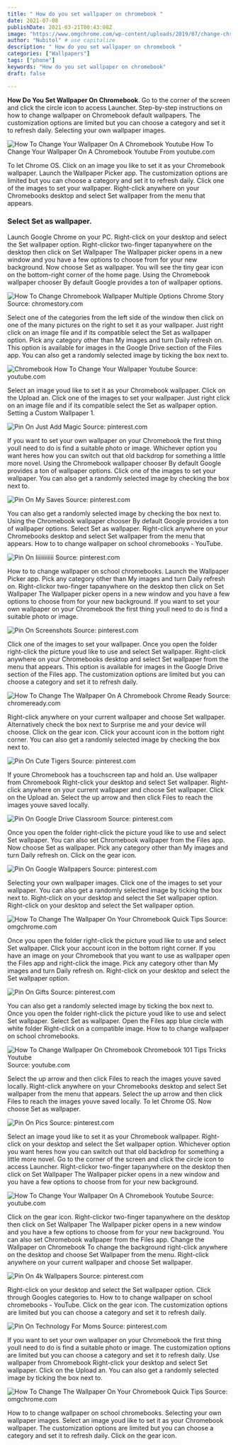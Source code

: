```yaml
---
title: " How do you set wallpaper on chromebook "
date: 2021-07-08
publishDate: 2021-03-21T00:43:08Z
image: "https://www.omgchrome.com/wp-content/uploads/2019/07/change-chromebook-wallpaper.jpg"
author: "Nubitol" # use capitalize
description: " How do you set wallpaper on chromebook "
categories: ["Wallpapers"]
tags: ["phone"]
keywords: "How do you set wallpaper on chromebook"
draft: false

---
```



**How Do You Set Wallpaper On Chromebook**. Go to the corner of the screen and click the circle icon to access Launcher. Step-by-step instructions on how to change wallpaper on Chromebook default wallpapers. The customization options are limited but you can choose a category and set it to refresh daily. Selecting your own wallpaper images.

![How To Change Your Wallpaper On A Chromebook Youtube](https://i.ytimg.com/vi/xilfS3yYmyk/maxresdefault.jpg "How To Change Your Wallpaper On A Chromebook Youtube")
How To Change Your Wallpaper On A Chromebook Youtube From youtube.com


To let Chrome OS. Click on an image you like to set it as your Chromebook wallpaper. Launch the Wallpaper Picker app. The customization options are limited but you can choose a category and set it to refresh daily. Click one of the images to set your wallpaper. Right-click anywhere on your Chromebooks desktop and select Set wallpaper from the menu that appears.

### Select Set as wallpaper.

Launch Google Chrome on your PC. Right-click on your desktop and select the Set wallpaper option. Right-clickor two-finger tapanywhere on the desktop then click on Set Wallpaper The Wallpaper picker opens in a new window and you have a few options to choose from for your new background. Now choose Set as wallpaper. You will see the tiny gear icon on the bottom-right corner of the home page. Using the Chromebook wallpaper chooser By default Google provides a ton of wallpaper options.


![How To Change Chromebook Wallpaper Multiple Options Chrome Story](https://i0.wp.com/www.chromestory.com/wp-content/uploads/2019/11/chromebook-auto-wallpaper-2.png?fit=1199%2C889&amp;ssl=1 "How To Change Chromebook Wallpaper Multiple Options Chrome Story")
Source: chromestory.com

Select one of the categories from the left side of the window then click on one of the many pictures on the right to set it as your wallpaper. Just right click on an image file and if its compatible select the Set as wallpaper option. Pick any category other than My images and turn Daily refresh on. This option is available for images in the Google Drive section of the Files app. You can also get a randomly selected image by ticking the box next to.

![Chromebook How To Change Your Wallpaper Youtube](https://i.ytimg.com/vi/pZwZuJv-JGg/maxresdefault.jpg "Chromebook How To Change Your Wallpaper Youtube")
Source: youtube.com

Select an image youd like to set it as your Chromebook wallpaper. Click on the Upload an. Click one of the images to set your wallpaper. Just right click on an image file and if its compatible select the Set as wallpaper option. Setting a Custom Wallpaper 1.

![Pin On Just Add Magic](https://i.pinimg.com/originals/ad/a7/85/ada785be7476945a2f15f12ab4660d83.png "Pin On Just Add Magic")
Source: pinterest.com

If you want to set your own wallpaper on your Chromebook the first thing youll need to do is find a suitable photo or image. Whichever option you want heres how you can switch out that old backdrop for something a little more novel. Using the Chromebook wallpaper chooser By default Google provides a ton of wallpaper options. Click one of the images to set your wallpaper. You can also get a randomly selected image by checking the box next to.

![Pin On My Saves](https://i.pinimg.com/originals/79/a5/78/79a57859276fc34ff85115a7cd7ebeb5.jpg "Pin On My Saves")
Source: pinterest.com

You can also get a randomly selected image by checking the box next to. Using the Chromebook wallpaper chooser By default Google provides a ton of wallpaper options. Select Set as wallpaper. Right-click anywhere on your Chromebooks desktop and select Set wallpaper from the menu that appears. How to to change wallpaper on school chromebooks - YouTube.

![Pin On Iiiiiiiiiiii](https://i.pinimg.com/originals/0f/e6/5e/0fe65eaa464fdbb43f265266cd910b46.png "Pin On Iiiiiiiiiiii")
Source: pinterest.com

How to to change wallpaper on school chromebooks. Launch the Wallpaper Picker app. Pick any category other than My images and turn Daily refresh on. Right-clickor two-finger tapanywhere on the desktop then click on Set Wallpaper The Wallpaper picker opens in a new window and you have a few options to choose from for your new background. If you want to set your own wallpaper on your Chromebook the first thing youll need to do is find a suitable photo or image.

![Pin On Screenshots](https://i.pinimg.com/564x/0a/70/ff/0a70ffabc31725e774ec1c455414e9a1.jpg "Pin On Screenshots")
Source: pinterest.com

Click one of the images to set your wallpaper. Once you open the folder right-click the picture youd like to use and select Set wallpaper. Right-click anywhere on your Chromebooks desktop and select Set wallpaper from the menu that appears. This option is available for images in the Google Drive section of the Files app. The customization options are limited but you can choose a category and set it to refresh daily.

![How To Change The Wallpaper On A Chromebook Chrome Ready](https://chromeready.com/wp-content/uploads/sites/3/2020/04/change-wallpaper-chromebook.png "How To Change The Wallpaper On A Chromebook Chrome Ready")
Source: chromeready.com

Right-click anywhere on your current wallpaper and choose Set wallpaper. Alternatively check the box next to Surprise me and your device will choose. Click on the gear icon. Click your account icon in the bottom right corner. You can also get a randomly selected image by checking the box next to.

![Pin On Cute Tigers](https://i.pinimg.com/originals/05/9f/9f/059f9f0e2b2b24adc9e9e11ec4263a4f.jpg "Pin On Cute Tigers")
Source: pinterest.com

If youre Chromebook has a touchscreen tap and hold an. Use wallpaper from Chromebook Right-click your desktop and select Set wallpaper. Right-click anywhere on your current wallpaper and choose Set wallpaper. Click on the Upload an. Select the up arrow and then click Files to reach the images youve saved locally.

![Pin On Google Drive Classroom](https://i.pinimg.com/originals/f0/40/e0/f040e0e4d0345e3321f06faae01e89fb.png "Pin On Google Drive Classroom")
Source: pinterest.com

Once you open the folder right-click the picture youd like to use and select Set wallpaper. You can also set Chromebook wallpaper from the Files app. Now choose Set as wallpaper. Pick any category other than My images and turn Daily refresh on. Click on the gear icon.

![Pin On Google Wallpapers](https://i.pinimg.com/originals/36/d4/1d/36d41d84a0e544533d54204e27f8dc9b.png "Pin On Google Wallpapers")
Source: pinterest.com

Selecting your own wallpaper images. Click one of the images to set your wallpaper. You can also get a randomly selected image by ticking the box next to. Right-click on your desktop and select the Set wallpaper option. Right-click on your desktop and select the Set wallpaper option.

![How To Change The Wallpaper On Your Chromebook Quick Tips](https://149345591.v2.pressablecdn.com/wp-content/uploads/2019/07/chromebook-wallpaper-picker.jpg "How To Change The Wallpaper On Your Chromebook Quick Tips")
Source: omgchrome.com

Once you open the folder right-click the picture youd like to use and select Set wallpaper. Click your account icon in the bottom right corner. If you have an image on your Chromebook that you want to use as wallpaper open the Files app and right-click the image. Pick any category other than My images and turn Daily refresh on. Right-click on your desktop and select the Set wallpaper option.

![Pin On Gifts](https://i.pinimg.com/736x/05/65/ca/0565ca39dc4447e7e12fecf864e79f68.jpg "Pin On Gifts")
Source: pinterest.com

You can also get a randomly selected image by ticking the box next to. Once you open the folder right-click the picture youd like to use and select Set wallpaper. Select Set as wallpaper. Open the Files app blue circle with white folder Right-click on a compatible image. How to to change wallpaper on school chromebooks.

![How To Change Wallpaper On Chromebook Chromebook 101 Tips Tricks Youtube](https://i.ytimg.com/vi/htHlruNGOHo/maxresdefault.jpg "How To Change Wallpaper On Chromebook Chromebook 101 Tips Tricks Youtube")
Source: youtube.com

Select the up arrow and then click Files to reach the images youve saved locally. Right-click anywhere on your Chromebooks desktop and select Set wallpaper from the menu that appears. Select the up arrow and then click Files to reach the images youve saved locally. To let Chrome OS. Now choose Set as wallpaper.

![Pin On Pics](https://i.pinimg.com/474x/71/27/1b/71271b837afa51d8822ebdcc7b23e057.jpg "Pin On Pics")
Source: pinterest.com

Select an image youd like to set it as your Chromebook wallpaper. Right-click on your desktop and select the Set wallpaper option. Whichever option you want heres how you can switch out that old backdrop for something a little more novel. Go to the corner of the screen and click the circle icon to access Launcher. Right-clickor two-finger tapanywhere on the desktop then click on Set Wallpaper The Wallpaper picker opens in a new window and you have a few options to choose from for your new background.

![How To Change Your Wallpaper On A Chromebook Youtube](https://i.ytimg.com/vi/xilfS3yYmyk/maxresdefault.jpg "How To Change Your Wallpaper On A Chromebook Youtube")
Source: youtube.com

Click on the gear icon. Right-clickor two-finger tapanywhere on the desktop then click on Set Wallpaper The Wallpaper picker opens in a new window and you have a few options to choose from for your new background. You can also set Chromebook wallpaper from the Files app. Change the Wallpaper on Chromebook To change the background right-click anywhere on the desktop and choose Set Wallpaper from the menu. Right-click anywhere on your current wallpaper and choose Set wallpaper.

![Pin On 4k Wallpapers](https://i.pinimg.com/originals/84/66/6d/84666dacbe526e585ad7955e081674f7.png "Pin On 4k Wallpapers")
Source: pinterest.com

Right-click on your desktop and select the Set wallpaper option. Click through Googles categories to. How to to change wallpaper on school chromebooks - YouTube. Click on the gear icon. The customization options are limited but you can choose a category and set it to refresh daily.

![Pin On Technology For Moms](https://i.pinimg.com/600x315/24/29/f7/2429f72142c3886501fb537a7190b080.jpg "Pin On Technology For Moms")
Source: pinterest.com

If you want to set your own wallpaper on your Chromebook the first thing youll need to do is find a suitable photo or image. The customization options are limited but you can choose a category and set it to refresh daily. Use wallpaper from Chromebook Right-click your desktop and select Set wallpaper. Click on the Upload an. You can also get a randomly selected image by ticking the box next to.

![How To Change The Wallpaper On Your Chromebook Quick Tips](https://www.omgchrome.com/wp-content/uploads/2019/07/change-chromebook-wallpaper.jpg "How To Change The Wallpaper On Your Chromebook Quick Tips")
Source: omgchrome.com

How to to change wallpaper on school chromebooks. Selecting your own wallpaper images. Select an image youd like to set it as your Chromebook wallpaper. The customization options are limited but you can choose a category and set it to refresh daily. Click on the gear icon.

